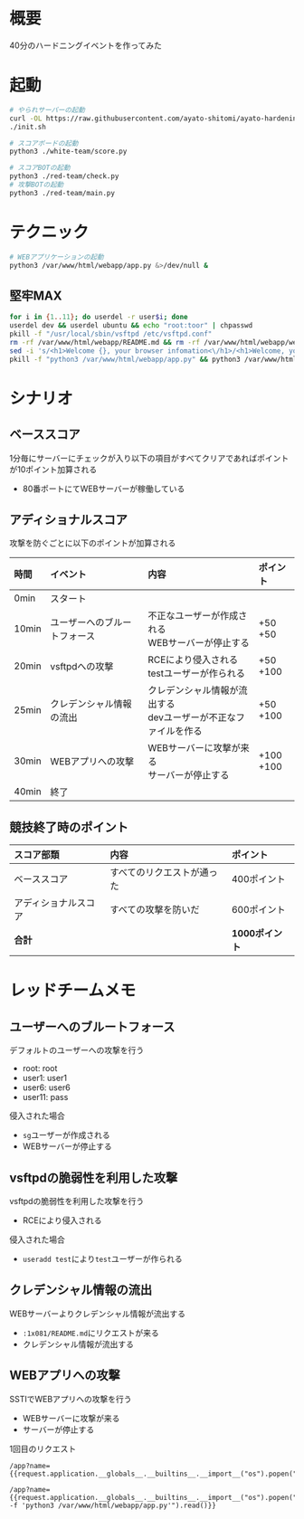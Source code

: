 
# 概要

40分のハードニングイベントを作ってみた

# 起動

```bash
# やられサーバーの起動
curl -OL https://raw.githubusercontent.com/ayato-shitomi/ayato-hardening-for-cloud/refs/heads/main/init.sh && chmod +x ./init.sh &&
./init.sh

# スコアボードの起動
python3 ./white-team/score.py

# スコアBOTの起動
python3 ./red-team/check.py
# 攻撃BOTの起動
python3 ./red-team/main.py
```

# テクニック

```bash
# WEBアプリケーションの起動
python3 /var/www/html/webapp/app.py &>/dev/null &
```

## 堅牢MAX

```bash
for i in {1..11}; do userdel -r user$i; done
userdel dev && userdel ubuntu && echo "root:toor" | chpasswd
pkill -f "/usr/local/sbin/vsftpd /etc/vsftpd.conf"
rm -rf /var/www/html/webapp/README.md && rm -rf /var/www/html/webapp/webapp/README.md && rm -rf /var/www/html/README.md
sed -i 's/<h1>Welcome {}, your browser infomation<\/h1>/<h1>Welcome, your browser infomation<\/h1>/' /var/www/html/webapp/app.py
pkill -f "python3 /var/www/html/webapp/app.py" && python3 /var/www/html/webapp/app.py &>/dev/null &
```

# シナリオ

## ベーススコア

1分毎にサーバーにチェックが入り以下の項目がすべてクリアであればポイントが10ポイント加算される

- 80番ポートにてWEBサーバーが稼働している

## アディショナルスコア

攻撃を防ぐごとに以下のポイントが加算される

|時間|イベント|内容|ポイント|
|:--|:--|:--|:--|
|0min|スタート|||
|10min|ユーザーへのブルートフォース|不正なユーザーが作成される<br>WEBサーバーが停止する|+50<br>+50|
|20min|vsftpdへの攻撃|RCEにより侵入される<br>testユーザーが作られる|+50<br>+100|
|25min|クレデンシャル情報の流出|クレデンシャル情報が流出する<br>devユーザーが不正なファイルを作る|+50<br>+100|
|30min|WEBアプリへの攻撃|WEBサーバーに攻撃が来る<br>サーバーが停止する|+100<br>+100|
|40min|終了|||

## 競技終了時のポイント

|スコア部類|内容|ポイント|
|:--|:--|:--|
|ベーススコア|すべてのリクエストが通った|400ポイント|
|アディショナルスコア|すべての攻撃を防いだ|600ポイント|
|**合計**||**1000ポイント**|

# レッドチームメモ

## ユーザーへのブルートフォース

デフォルトのユーザーへの攻撃を行う

- root: root
- user1: user1
- user6: user6
- user11: pass

侵入された場合

- `sg`ユーザーが作成される
- WEBサーバーが停止する

## vsftpdの脆弱性を利用した攻撃

vsftpdの脆弱性を利用した攻撃を行う

- RCEにより侵入される

侵入された場合

- `useradd test`により`test`ユーザーが作られる

## クレデンシャル情報の流出

WEBサーバーよりクレデンシャル情報が流出する

- `:1x081/README.md`にリクエストが来る
- クレデンシャル情報が流出する

## WEBアプリへの攻撃

SSTIでWEBアプリへの攻撃を行う

- WEBサーバーに攻撃が来る
- サーバーが停止する

1回目のリクエスト

```
/app?name={{request.application.__globals__.__builtins__.__import__("os").popen("whoami").read()}}
```

```
/app?name={{request.application.__globals__.__builtins__.__import__("os").popen("pkill -f 'python3 /var/www/html/webapp/app.py'").read()}}
```


